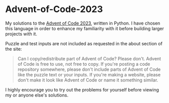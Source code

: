 # Advent-of-Code-2023
My solutions to the [Advent of Code 2023](https://adventofcode.com/2023), written in Python. I have chosen this language in order to enhance my familiarity with it before building larger projects with it.

Puzzle and test inputs are not included as requested in the about section of the site:

> Can I copy/redistribute part of Advent of Code? Please don't. Advent of Code is free to use, not free to copy. If you're posting a code repository somewhere, please don't include parts of Advent of Code like the puzzle text or your inputs. If you're making a website, please don't make it look like Advent of Code or name it something similar.

I highly encourage you to try out the problems for yourself before viewing my or anyone else's solutions.
